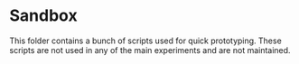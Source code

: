 Sandbox
===

This folder contains a bunch of scripts used for quick prototyping. These 
scripts are not used in any of the main experiments and are not maintained. 
